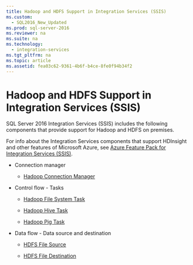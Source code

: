 ```yaml
---
title: Hadoop and HDFS Support in Integration Services (SSIS)
ms.custom: 
  - SQL2016_New_Updated
ms.prod: sql-server-2016
ms.reviewer: na
ms.suite: na
ms.technology: 
  - integration-services
ms.tgt_pltfrm: na
ms.topic: article
ms.assetid: fea03c62-9361-4b6f-b4ce-8fe0f94b34f2
---
```

# Hadoop and HDFS Support in Integration Services (SSIS)
  SQL Server 2016 Integration Services \(SSIS\) includes the following components that provide support for Hadoop and HDFS on premises.  
  
 For info about the Integration  Services components that support HDInsight and other features of Microsoft Azure, see [Azure Feature Pack for Integration Services &#40;SSIS&#41;](../../Topics/TopicNameNotContainA/Azure-Feature-Pack-for-Integration-Services--SSIS-.md).  
  
-   Connection manager  
  
    -   [Hadoop Connection Manager](../../Topics/TopicNameNotContainA/Hadoop-Connection-Manager.md)  
  
-   Control flow \- Tasks  
  
    -   [Hadoop File System Task](../../Topics/TopicNameNotContainA/Hadoop-File-System-Task.md)  
  
    -   [Hadoop Hive Task](../../Topics/TopicNameNotContainA/Hadoop-Hive-Task.md)  
  
    -   [Hadoop Pig Task](../../Topics/TopicNameNotContainA/Hadoop-Pig-Task.md)  
  
-   Data flow \- Data source and destination  
  
    -   [HDFS File Source](../../Topics/TopicNameNotContainA/HDFS-File-Source.md)  
  
    -   [HDFS File Destination](../../Topics/TopicNameNotContainA/HDFS-File-Destination.md)  
  
  